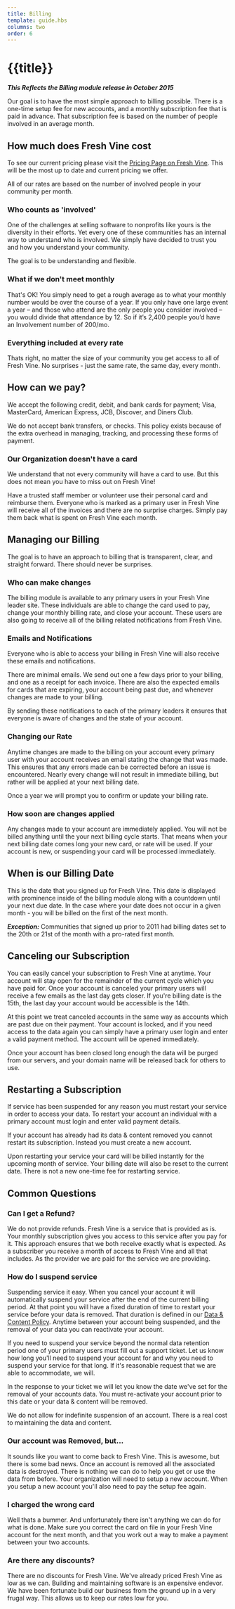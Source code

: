 ```yaml
---
title: Billing
template: guide.hbs
columns: two
order: 6
---
```


# {{title}}  
***This Reflects the Billing module release in October 2015***  
  
Our goal is to have the most simple approach to billing possible. There is a one-time setup fee for new accounts, and a monthly subscription fee that is paid in advance. That subscription fee is based on the number of people involved in an average month.
  
## How much does Fresh Vine cost  
  
To see our current pricing please visit the [Pricing Page on Fresh Vine](https://freshvine.co/pricing/). This will be the most up to date and current pricing we offer.  
  
All of our rates are based on the number of involved people in your community per month.  
  
### Who counts as 'involved'  
  
One of the challenges at selling software to nonprofits like yours is the diversity in their efforts. Yet every one of these communities has an internal way to understand who is involved. We simply have decided to trust you and how you understand your community.  
  
The goal is to be understanding and flexible.  
  
### What if we don't meet monthly  
That's OK! You simply need to get a rough average as to what your monthly number would be over the course of a year. If you only have one large event a year – and those who attend are the only people you consider involved – you would divide that attendance by 12. So if it’s 2,400 people you’d have an Involvement number of 200/mo.  
    
  
### Everything included at every rate  
  
Thats right, no matter the size of your community you get access to all of Fresh Vine. No surprises - just the same rate, the same day, every month.
  
  
## How can we pay?  
  
We accept the following credit, debit, and bank cards for payment; Visa, MasterCard, American Express, JCB, Discover, and Diners Club.  
  
We do not accept bank transfers, or checks. This policy exists because of the extra overhead in managing, tracking, and processing these forms of payment.  
  
### Our Organization doesn't have a card 
   
We understand that not every community will have a card to use. But this does not mean you have to miss out on Fresh Vine!  
  
Have a trusted staff member or volunteer use their personal card and reimburse them. Everyone who is marked as a primary user in Fresh Vine will receive all of the invoices and there are no surprise charges. Simply pay them back what is spent on Fresh Vine each month.  
    
## Managing our Billing  
  
The goal is to have an approach to billing that is transparent, clear, and straight forward. There should never be surprises.  

### Who can make changes  
  
The billing module is available to any primary users in your Fresh Vine leader site. These individuals are able to change the card used to pay, change your monthly billing rate, and close your account. These users are also going to receive all of the billing related notifications from Fresh Vine.  
  
### Emails and Notifications  
  
Everyone who is able to access your billing in Fresh Vine will also receive these emails and notifications.  
  
There are minimal emails. We send out one a few days prior to your billing, and one as a receipt for each invoice. There are also the expected emails for cards that are expiring, your account being past due, and whenever changes are made to your billing.  
  
By sending these notifications to each of the primary leaders it ensures that everyone is aware of changes and the state of your account.  
  
### Changing our Rate  
  
Anytime changes are made to the billing on your account every primary user with your account receives an email stating the change that was made. This ensures that any errors made can be corrected before an issue is encountered. Nearly every change will not result in immediate billing, but rather will be applied at your next billing date.  
  
Once a year we will prompt you to confirm or update your billing rate.  
  
### How soon are changes applied  
  
Any changes made to your account are immediately applied. You will not be billed anything until the your next billing cycle starts. That means when your next billing date comes long your new card, or rate will be used. If your account is new, or suspending your card will be processed immediately.  
  
## When is our Billing Date  
  
This is the date that you signed up for Fresh Vine. This date is displayed with prominence inside of the billing module along with a countdown until your next due date. In the case where your date does not occur in a given month - you will be billed on the first of the next month.  
  
***Exception:*** Communities that signed up prior to 2011 had billing dates set to the 20th or 21st of the month with a pro-rated first month.  
  
## Canceling our Subscription  
  
You can easily cancel your subscription to Fresh Vine at anytime. Your account will stay open for the remainder of the current cycle which you have paid for. Once your account is canceled your primary users will receive a few emails as the last day gets closer. If you're billing date is the 15th, the last day your account would be accessible is the 14th.  
  
At this point we treat canceled accounts in the same way as accounts which are past due on their payment. Your account is locked, and if you need access to the data again you can simply have a primary user login and enter a valid payment method. The account will be opened immediately.  
  
Once your account has been closed long enough the data will be purged from our servers, and your domain name will be released back for others to use.  
  
## Restarting a Subscription  
  
If service has been suspended for any reason you must restart your service in order to access your data. To restart your account an individual with a primary account must login and enter valid payment details.  
  
If your account has already had its data & content removed you cannot restart its subscription. Instead you must create a new account.  
  
Upon restarting your service your card will be billed instantly for the upcoming month of service. Your billing date will also be reset to the current date. There is not a new one-time fee for restarting service.  
  
  
## Common Questions  
  
### Can I get a Refund?  
  
We do not provide refunds. Fresh Vine is a service that is provided as is. Your monthly subscription gives you access to this service after you pay for it. This approach ensures that we both receive exactly what is expected. As a subscriber you receive a month of access to Fresh Vine and all that includes. As the provider we are paid for the service we are providing.  
  
### How do I suspend service    
  
Suspending service it easy. When you cancel your account it will automatically suspend your service after the end of the current billing period. At that point you will have a fixed duration of time to restart your service before your data is removed. That duration is defined in our [Data & Content Policy](/guide/getting-started/policy/). Anytime between your account being suspended, and the removal of your data you can reactivate your account.  
  
If you need to suspend your service beyond the normal data retention period one of your primary users must fill out a support ticket. Let us know how long you'll need to suspend your account for and why you need to suspend your service for that long. If it's reasonable request that we are able to accommodate, we will.  
  
In the response to your ticket we will let you know the date we've set for the removal of your accounts data. You must re-activate your account prior to this date or your data & content will be removed.  
  
We do not allow for indefinite suspension of an account. There is a real cost to maintaining the data and content.  
  
### Our account was Removed, but...  
  
It sounds like you want to come back to Fresh Vine. This is awesome, but there is some bad news. Once an account is removed all the associated data is destroyed. There is nothing we can do to help you get or use the data from before. Your organization will need to setup a new account. When you setup a new account you'll also need to pay the setup fee again.
    
### I charged the wrong card  
  
Well thats a bummer. And unfortunately there isn't anything we can do for what is done. Make sure you correct the card on file in your Fresh Vine account for the next month, and that you work out a way to make a payment between your two accounts.  
  
### Are there any discounts?  
  
There are no discounts for Fresh Vine. We've already priced Fresh Vine as low as we can. Building and maintaining software is an expensive endevor. We have been fortunate build our business from the ground up in a very frugal way. This allows us to keep our rates low for you.  